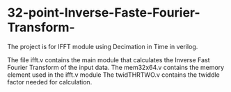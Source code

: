 # 32-point-Inverse-Faste-Fourier-Transform-
The project is for IFFT module using Decimation in Time in verilog.

The file ifft.v contains the main module that calculates the Inverse Fast Fourier Transform of the input data.
The mem32x64.v contains the memory element used in the ifft.v module
The twidTHRTWO.v contains the twiddle factor needed for calculation.

